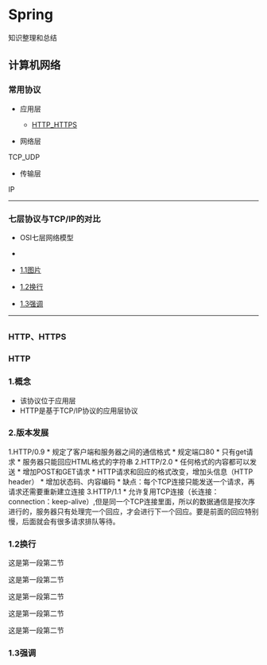 # Spring
知识整理和总结
## 计算机网络
### 常用协议

* 应用层

  * [HTTP_HTTPS](#a1)

* 网络层

TCP_UDP

* 传输层

IP

---

### 七层协议与TCP/IP的对比
* OSI七层网络模型


* 

 * [1.1图片](#a1.1)

 * [1.2换行](#a1.2)

 * [1.3强调](#a1.3)

---

## <h3 id="a1">HTTP、HTTPS</h3>
### HTTP

### 1.概念

  * 该协议位于应用层
  * HTTP是基于TCP/IP协议的应用层协议
  
### 2.版本发展

  1.HTTP/0.9
      * 规定了客户端和服务器之间的通信格式
      * 规定端口80
      * 只有get请求
      * 服务器只能回应HTML格式的字符串
  2.HTTP/2.0
      * 任何格式的内容都可以发送
      * 增加POST和GET请求
      * HTTP请求和回应的格式改变，增加头信息（HTTP header）
      * 增加状态码、内容编码
      * 缺点：每个TCP连接只能发送一个请求，再请求还需要重新建立连接
  3.HTTP/1.1
      * 允许复用TCP连接（长连接：connection：keep-alive）,但是同一个TCP连接里面，所以的数据通信是按次序进行的，服务器只有处理完一个回应，才会进行下一个回应。要是前面的回应特别慢，后面就会有很多请求排队等待。



<h3 id="a1.2">1.2换行</h3>
这是第一段第二节

这是第一段第二节

这是第一段第二节

这是第一段第二节

这是第一段第二节

<h3 id="a1.3">1.3强调</h3>

